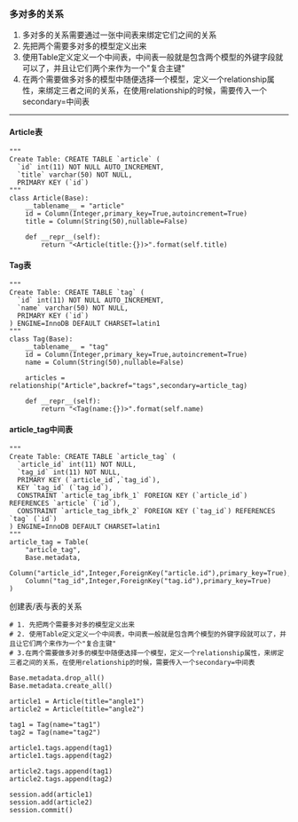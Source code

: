 ### 多对多的关系

1. 多对多的关系需要通过一张中间表来绑定它们之间的关系
2. 先把两个需要多对多的模型定义出来
3. 使用Table定义定义一个中间表，中间表一般就是包含两个模型的外键字段就可以了，并且让它们两个来作为一个"复合主键"
4. 在两个需要做多对多的模型中随便选择一个模型，定义一个relationship属性，来绑定三者之间的关系，在使用relationship的时候，需要传入一个secondary=中间表

---

#### Article表

    """
    Create Table: CREATE TABLE `article` (
      `id` int(11) NOT NULL AUTO_INCREMENT,
      `title` varchar(50) NOT NULL,
      PRIMARY KEY (`id`)
    """
    class Article(Base):
        __tablename__ = "article"
        id = Column(Integer,primary_key=True,autoincrement=True)
        title = Column(String(50),nullable=False)

        def __repr__(self):
            return "<Article(title:{})>".format(self.title)

#### Tag表

    """
    Create Table: CREATE TABLE `tag` (
      `id` int(11) NOT NULL AUTO_INCREMENT,
      `name` varchar(50) NOT NULL,
      PRIMARY KEY (`id`)
    ) ENGINE=InnoDB DEFAULT CHARSET=latin1
    """
    class Tag(Base):
        __tablename__ = "tag"
        id = Column(Integer,primary_key=True,autoincrement=True)
        name = Column(String(50),nullable=False)

        articles = relationship("Article",backref="tags",secondary=article_tag)

        def __repr__(self):
            return "<Tag(name:{})>".format(self.name)

#### article\_tag中间表

    """
    Create Table: CREATE TABLE `article_tag` (
      `article_id` int(11) NOT NULL,
      `tag_id` int(11) NOT NULL,
      PRIMARY KEY (`article_id`,`tag_id`),
      KEY `tag_id` (`tag_id`),
      CONSTRAINT `article_tag_ibfk_1` FOREIGN KEY (`article_id`) REFERENCES `article` (`id`),
      CONSTRAINT `article_tag_ibfk_2` FOREIGN KEY (`tag_id`) REFERENCES `tag` (`id`)
    ) ENGINE=InnoDB DEFAULT CHARSET=latin1
    """
    article_tag = Table(
        "article_tag",
        Base.metadata,
        Column("article_id",Integer,ForeignKey("article.id"),primary_key=True),
        Column("tag_id",Integer,ForeignKey("tag.id"),primary_key=True)
    )

创建表/表与表的关系

```
# 1. 先把两个需要多对多的模型定义出来
# 2. 使用Table定义定义一个中间表，中间表一般就是包含两个模型的外键字段就可以了，并且让它们两个来作为一个"复合主键"
# 3.在两个需要做多对多的模型中随便选择一个模型，定义一个relationship属性，来绑定三者之间的关系，在使用relationship的时候，需要传入一个secondary=中间表

Base.metadata.drop_all()
Base.metadata.create_all()

article1 = Article(title="angle1")
article2 = Article(title="angle2")

tag1 = Tag(name="tag1")
tag2 = Tag(name="tag2")

article1.tags.append(tag1)
article1.tags.append(tag2)

article2.tags.append(tag1)
article2.tags.append(tag2)

session.add(article1)
session.add(article2)
session.commit()
```



